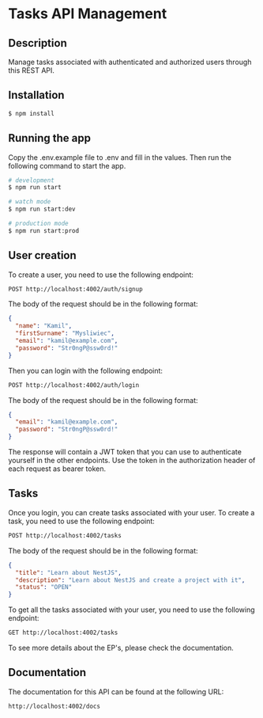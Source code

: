 # Tasks API Management

## Description

Manage tasks associated with authenticated and authorized users through this REST API.

## Installation

```bash
$ npm install
```

## Running the app

Copy the .env.example file to .env and fill in the values. Then run the following command to start the app.

```bash
# development
$ npm run start

# watch mode
$ npm run start:dev

# production mode
$ npm run start:prod
```

## User creation

To create a user, you need to use the following endpoint:

```bash
POST http://localhost:4002/auth/signup
```

The body of the request should be in the following format:

```json
{
  "name": "Kamil",
  "firstSurname": "Mysliwiec",
  "email": "kamil@example.com",
  "password": "Str0ngP@ssw0rd!"
}
```

Then you can login with the following endpoint:

```bash
POST http://localhost:4002/auth/login
```

The body of the request should be in the following format:

```json
{
  "email": "kamil@example.com",
  "password": "Str0ngP@ssw0rd!"
}
```

The response will contain a JWT token that you can use to authenticate yourself in the other endpoints. Use the token in the authorization header of each request as bearer token.

## Tasks

Once you login, you can create tasks associated with your user.
To create a task, you need to use the following endpoint:

```bash
POST http://localhost:4002/tasks
```

The body of the request should be in the following format:

```json
{
  "title": "Learn about NestJS",
  "description": "Learn about NestJS and create a project with it",
  "status": "OPEN"
}
```

To get all the tasks associated with your user, you need to use the following endpoint:

```bash
GET http://localhost:4002/tasks
```

To see more details about the EP's, please check the documentation.

## Documentation

The documentation for this API can be found at the following URL:

```bash
http://localhost:4002/docs
```
